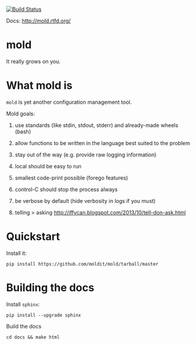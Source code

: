 [![Build Status](https://secure.travis-ci.org/moldit/mold.png)](http://travis-ci.org/moldit/mold)

Docs: http://mold.rtfd.org/


# mold #

It really grows on you.


# What mold is #

``mold`` is yet another configuration management tool.


Mold goals:

1. use standards (like stdin, stdout, stderr) and already-made wheels (bash)

2. allow functions to be written in the language best suited to the problem

3. stay out of the way (e.g. provide raw logging information)

4. local should be easy to run

5. smallest code-print possible (forego features)

6. control-C should stop the process always

7. be verbose by default (hide verbosity in logs if you must)

8. telling > asking http://iffycan.blogspot.com/2013/10/tell-don-ask.html


# Quickstart #

Install it:

    pip install https://github.com/moldit/mold/tarball/master


# Building the docs #

Install ``sphinx``:

    pip install --upgrade sphinx


Build the docs

    cd docs && make html



